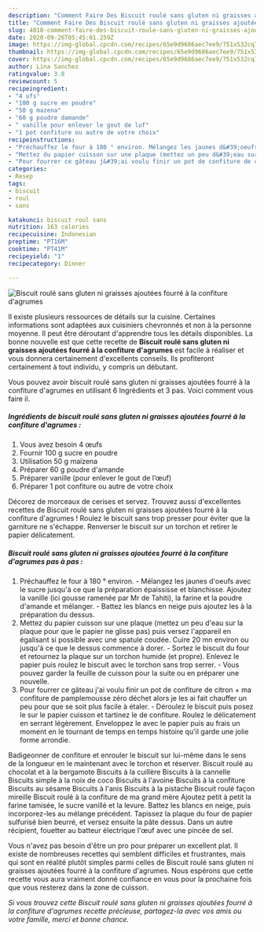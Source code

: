 ```yaml
---
description: "Comment Faire Des Biscuit roulé sans gluten ni graisses ajoutées fourré à la confiture d&amp;#39;agrumes"
title: "Comment Faire Des Biscuit roulé sans gluten ni graisses ajoutées fourré à la confiture d&amp;#39;agrumes"
slug: 4018-comment-faire-des-biscuit-roule-sans-gluten-ni-graisses-ajoutees-fourre-a-la-confiture-d-and-39-agrumes
date: 2020-09-26T05:45:01.259Z
image: https://img-global.cpcdn.com/recipes/65e9d9686aec7ee9/751x532cq70/biscuit-roule-sans-gluten-ni-graisses-ajoutees-fourre-a-la-confiture-dagrumes-photo-principale-de-la-recette.jpg
thumbnail: https://img-global.cpcdn.com/recipes/65e9d9686aec7ee9/751x532cq70/biscuit-roule-sans-gluten-ni-graisses-ajoutees-fourre-a-la-confiture-dagrumes-photo-principale-de-la-recette.jpg
cover: https://img-global.cpcdn.com/recipes/65e9d9686aec7ee9/751x532cq70/biscuit-roule-sans-gluten-ni-graisses-ajoutees-fourre-a-la-confiture-dagrumes-photo-principale-de-la-recette.jpg
author: Lina Sanchez
ratingvalue: 3.8
reviewcount: 5
recipeingredient:
- "4 ufs"
- "100 g sucre en poudre"
- "50 g mazena"
- "60 g poudre damande"
- " vanille pour enlever le gout de luf"
- "1 pot confiture ou autre de votre choix"
recipeinstructions:
- "Préchauffez le four à 180 ° environ. Mélangez les jaunes d&#39;oeufs avec le sucre jusqu&#39;à ce que la préparation épaississe et blanchisse. Ajoutez la vanille (ici gousse ramenée par Mr de Tahiti), la farine et la poudre d&#39;amande et mélanger. Battez les blancs en neige puis ajoutez les à la préparation du dessus."
- "Mettez du papier cuisson sur une plaque (mettez un peu d&#39;eau sur la plaque pour que le papier ne glisse pas) puis versez l&#39;appareil en égalisant si possible avec une spatule coudée. Cuire 20 mn environ ou jusqu&#39;à ce que le dessus commence à dorer. Sortez le biscuit du four et retournez la plaque sur un torchon humide (et propre). Enlevez le papier puis roulez le biscuit avec le torchon sans trop serrer. Vous pouvez garder la feuille de cuisson pour la suite ou en préparer une nouvelle."
- "Pour fourrer ce gâteau j&#39;ai voulu finir un pot de confiture de citron + ma confiture de pamplemousse zéro déchet alors je les ai fait chauffer un peu pour que se soit plus facile à étaler. Déroulez le biscuit puis posez le sur le papier cuisson et tartinez le de confiture. Roulez le délicatement en serrant légèrement. Enveloppez le avec le papier puis au frais un moment en le tournant de temps en temps histoire qu&#39;il garde une jolie forme arrondie."
categories:
- Resep
tags:
- biscuit
- roul
- sans

katakunci: biscuit roul sans 
nutrition: 163 calories
recipecuisine: Indonesian
preptime: "PT16M"
cooktime: "PT41M"
recipeyield: "1"
recipecategory: Dinner

---
```



![Biscuit roulé sans gluten ni graisses ajoutées fourré à la confiture d&#39;agrumes](https://img-global.cpcdn.com/recipes/65e9d9686aec7ee9/751x532cq70/biscuit-roule-sans-gluten-ni-graisses-ajoutees-fourre-a-la-confiture-dagrumes-photo-principale-de-la-recette.jpg)

Il existe plusieurs ressources de détails sur la cuisine. Certaines informations sont adaptées aux cuisiniers chevronnés et non à la personne moyenne. Il peut être déroutant d'apprendre tous les détails disponibles. La bonne nouvelle est que cette recette de <strong> Biscuit roulé sans gluten ni graisses ajoutées fourré à la confiture d&#39;agrumes </strong> est facile à réaliser et vous donnera certainement d'excellents conseils. Ils profiteront certainement à tout individu, y compris un débutant.

<!--inarticleads1-->

Vous pouvez avoir biscuit roulé sans gluten ni graisses ajoutées fourré à la confiture d&#39;agrumes en utilisant 6 Ingrédients et 3 pas. Voici comment vous faire il.

##### Ingrédients de biscuit roulé sans gluten ni graisses ajoutées fourré à la confiture d&#39;agrumes :

1. Vous avez besoin 4 œufs
1. Fournir 100 g sucre en poudre
1. Utilisation 50 g maïzena
1. Préparer 60 g poudre d&#39;amande
1. Préparer  vanille (pour enlever le gout de l’œuf)
1. Préparer 1 pot confiture ou autre de votre choix


Décorez de morceaux de cerises et servez. Trouvez aussi d&#39;excellentes recettes de Biscuit roulé sans gluten ni graisses ajoutées fourré à la confiture d&#39;agrumes ! Roulez le biscuit sans trop presser pour éviter que la garniture ne s&#39;échappe. Renverser le biscuit sur un torchon et retirer le papier délicatement. 

<!--inarticleads2-->

##### Biscuit roulé sans gluten ni graisses ajoutées fourré à la confiture d&#39;agrumes pas à pas :

1. Préchauffez le four à 180 ° environ. - Mélangez les jaunes d&#39;oeufs avec le sucre jusqu&#39;à ce que la préparation épaississe et blanchisse. Ajoutez la vanille (ici gousse ramenée par Mr de Tahiti), la farine et la poudre d&#39;amande et mélanger. - Battez les blancs en neige puis ajoutez les à la préparation du dessus.
1. Mettez du papier cuisson sur une plaque (mettez un peu d&#39;eau sur la plaque pour que le papier ne glisse pas) puis versez l&#39;appareil en égalisant si possible avec une spatule coudée. Cuire 20 mn environ ou jusqu&#39;à ce que le dessus commence à dorer. - Sortez le biscuit du four et retournez la plaque sur un torchon humide (et propre). Enlevez le papier puis roulez le biscuit avec le torchon sans trop serrer. - Vous pouvez garder la feuille de cuisson pour la suite ou en préparer une nouvelle.
1. Pour fourrer ce gâteau j&#39;ai voulu finir un pot de confiture de citron + ma confiture de pamplemousse zéro déchet alors je les ai fait chauffer un peu pour que se soit plus facile à étaler. - Déroulez le biscuit puis posez le sur le papier cuisson et tartinez le de confiture. Roulez le délicatement en serrant légèrement. Enveloppez le avec le papier puis au frais un moment en le tournant de temps en temps histoire qu&#39;il garde une jolie forme arrondie.


Badigeonner de confiture et enrouler le biscuit sur lui-même dans le sens de la longueur en le maintenant avec le torchon et réserver. Biscuit roulé au chocolat et à la bergamote Biscuits à la cuillère Biscuits à la cannelle Biscuits simple à la noix de coco Biscuits à l&#39;avoine Biscuits à la confiture Biscuits au sésame Biscuits à l&#39;anis Biscuits à la pistache Biscuit roulé façon mireille Biscuit roulé à la confiture de ma grand mère Ajoutez petit à petit la farine tamisée, le sucre vanillé et la levure. Battez les blancs en neige, puis incorporez-les au mélange précédent. Tapissez la plaque du four de papier sulfurisé bien beurré, et versez ensuite la pâte dessus. Dans un autre récipient, fouetter au batteur électrique l&#39;œuf avec une pincée de sel. 

<!--inarticleads1-->

<p>
Vous n'avez pas besoin d'être un pro pour préparer un excellent plat. Il existe de nombreuses recettes qui semblent difficiles et frustrantes, mais qui sont en réalité plutôt simples parmi celles de Biscuit roulé sans gluten ni graisses ajoutées fourré à la confiture d&#39;agrumes. Nous espérons que cette recette vous aura vraiment donné confiance en vous pour la prochaine fois que vous resterez dans la zone de cuisson.
</p>

<p>
<i>Si vous trouvez cette Biscuit roulé sans gluten ni graisses ajoutées fourré à la confiture d&#39;agrumes recette précieuse, partagez-la avec vos amis ou votre famille, merci et bonne chance.</i>
</p>
